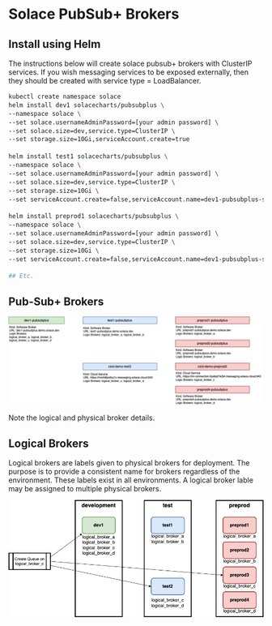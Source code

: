 # Solace PubSub+ Brokers

## Install using Helm

The instructions below will create solace pubsub+ brokers with ClusterIP services. If you wish messaging services to be exposed externally, then they should be created with service type = LoadBalancer.

```bash
kubectl create namespace solace
helm install dev1 solacecharts/pubsubplus \
--namespace solace \
--set solace.usernameAdminPassword=[your admin password] \
--set solace.size=dev,service.type=ClusterIP \
--set storage.size=10Gi,serviceAccount.create=true

helm install test1 solacecharts/pubsubplus \
--namespace solace \
--set solace.usernameAdminPassword=[your admin password] \
--set solace.size=dev,service.type=ClusterIP \
--set storage.size=10Gi \
--set serviceAccount.create=false,serviceAccount.name=dev1-pubsubplus-sa

helm install preprod1 solacecharts/pubsubplus \
--namespace solace \
--set solace.usernameAdminPassword=[your admin password] \
--set solace.size=dev,service.type=ClusterIP \
--set storage.size=10Gi \
--set serviceAccount.create=false,serviceAccount.name=dev1-pubsubplus-sa

## Etc.
```

## Pub-Sub+ Brokers

![PubSub+ Broker Inventory](../images/pubsubplus-inventory.jpg)

Note the logical and physical broker details.

## Logical Brokers
Logical brokers are labels given to physical brokers for deployment. The purpose is to provide a consistent name for brokers regardless of the environment. These labels exist in all environments. A logical broker lable may be assigned to multiple physical brokers.

![Logical Broker Map](../images/logical-broker-map.jpg)
